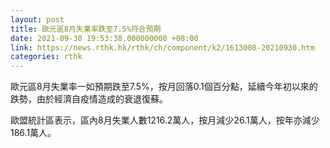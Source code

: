 ```yaml
---
layout: post
title: 歐元區8月失業率跌至7.5%符合預期
date: 2021-09-30 19:53:38.000000000 +08:00
link: https://news.rthk.hk/rthk/ch/component/k2/1613008-20210930.htm
categories: rthk
---
```


歐元區8月失業率一如預期跌至7.5%，按月回落0.1個百分點，延續今年初以來的跌勢，由於經濟自疫情造成的衰退復蘇。

歐盟統計區表示，區內8月失業人數1216.2萬人，按月減少26.1萬人，按年亦減少186.1萬人。
